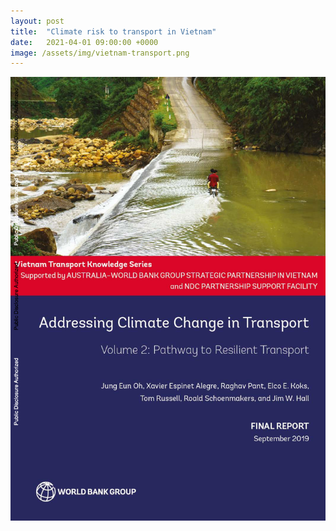 ```yaml
---
layout: post
title:  "Climate risk to transport in Vietnam"
date:   2021-04-01 09:00:00 +0000
image: /assets/img/vietnam-transport.png
---
```


<img src="/assets/img/vietnam-transport.png" alt="Vietnam transport report">
